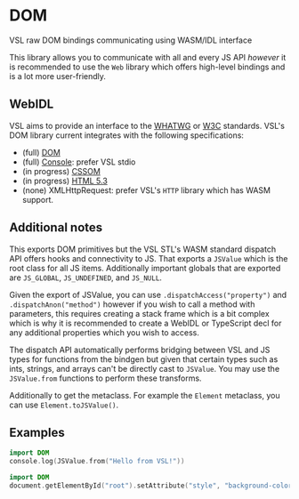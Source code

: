 # DOM
VSL raw DOM bindings communicating using WASM/IDL interface

This library allows you to communicate with all and every JS API _however_ it is
recommended to use the `Web` library which offers high-level bindings and is a
lot more user-friendly.

## WebIDL
VSL aims to provide an interface to the [WHATWG](https://spec.whatwg.org) or [W3C](https://www.w3.org/TR/)
standards. VSL's DOM library current integrates with the following specifications:

 - (full) [DOM](https://dom.spec.whatwg.org/)
 - (full) [Console](https://console.spec.whatwg.org/): prefer VSL stdio
 - (in progress) [CSSOM](https://drafts.csswg.org/cssom/)
 - (in progress) [HTML 5.3](https://www.w3.org/TR/html53/)
 - (none) XMLHttpRequest: prefer VSL's `HTTP` library which has WASM support.

## Additional notes
This exports DOM primitives but the VSL STL's WASM standard dispatch API offers
hooks and connectivity to JS. That exports a `JSValue` which is the root class
for all JS items. Additionally important globals that are exported are
`JS_GLOBAL`, `JS_UNDEFINED`, and `JS_NULL`.

Given the export of JSValue, you can use `.dispatchAccess("property")` and
`.dispatchAnon("method")` however if you wish to call a method with parameters,
this requires creating a stack frame which is a bit complex which is why it is
recommended to create a WebIDL or TypeScript decl for any additional properties
which you wish to access.

The dispatch API automatically performs bridging between VSL and JS types for
functions from the bindgen but given that certain types such as ints, strings,
and arrays can't be directly cast to `JSValue`. You may use the `JSValue.from`
functions to perform these transforms.

Additionally to get the metaclass. For example the `Element` metaclass, you can
use `Element.toJSValue()`.

## Examples

```swift
import DOM
console.log(JSValue.from("Hello from VSL!"))
```

```swift
import DOM
document.getElementById("root").setAttribute("style", "background-color: red;")
```
